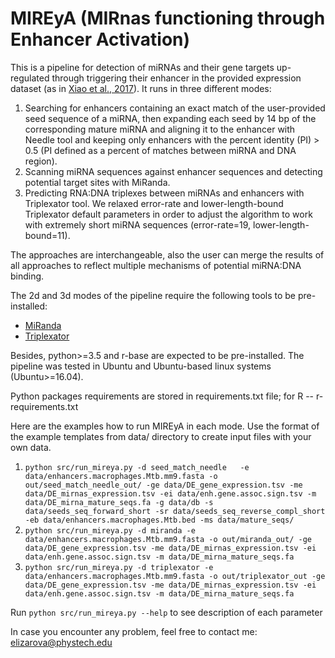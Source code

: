# MIREyA (MIRnas functioning through Enhancer Activation)

This is a pipeline for detection of miRNAs and their gene targets up-regulated through triggering their enhancer in the provided expression dataset (as in [Xiao et al., 2017](https://www.tandfonline.com/doi/full/10.1080/15476286.2015.1112487)). It runs in three different modes:
1. Searching for enhancers containing an exact match of the user-provided seed sequence of a miRNA, then expanding each seed by 14 bp of the corresponding mature miRNA and aligning it to the enhancer with Needle tool and keeping only enhancers with the percent identity (PI) > 0.5 (PI defined as a percent of matches between miRNA and DNA region). 
2. Scanning miRNA sequences against enhancer sequences and detecting potential target sites with MiRanda. 
3. Predicting RNA:DNA triplexes between miRNAs and enhancers with Triplexator tool. We relaxed error-rate and lower-length-bound Triplexator default parameters in order to adjust the algorithm to work with extremely short miRNA sequences (error-rate=19, lower-length-bound=11).

The approaches are interchangeable, also the user can merge the results of all approaches to reflect multiple mechanisms of potential miRNA:DNA binding. 


The 2d and 3d modes of the pipeline require the following tools to be pre-installed:
* [MiRanda](http://cbio.mskcc.org/miRNA2003/miranda.html)
* [Triplexator](http://abacus.qfab.org/tools/triplexator/inspector/install.html)

Besides, python>=3.5 and r-base are expected to be pre-installed. The pipeline was tested in Ubuntu and Ubuntu-based linux systems (Ubuntu>=16.04).

Python packages requirements are stored in requirements.txt file; for R -- r-requirements.txt

Here are the examples how to run MIREyA in each mode. Use the format of the example templates from data/ directory to create input files with your own data.
1. `python src/run_mireya.py -d seed_match_needle   -e data/enhancers.macrophages.Mtb.mm9.fasta -o out/seed_match_needle_out/ -ge data/DE_gene_expression.tsv -me data/DE_mirnas_expression.tsv -ei data/enh.gene.assoc.sign.tsv -m data/DE_mirna_mature_seqs.fa -g data/db -s data/seeds_seq_forward_short -sr data/seeds_seq_reverse_compl_short -eb data/enhancers.macrophages.Mtb.bed -ms data/mature_seqs/`
2. `python src/run_mireya.py -d miranda -e data/enhancers.macrophages.Mtb.mm9.fasta -o out/miranda_out/ -ge data/DE_gene_expression.tsv -me data/DE_mirnas_expression.tsv -ei data/enh.gene.assoc.sign.tsv -m data/DE_mirna_mature_seqs.fa`
3. `python src/run_mireya.py -d triplexator -e data/enhancers.macrophages.Mtb.mm9.fasta -o out/triplexator_out -ge data/DE_gene_expression.tsv -me data/DE_mirnas_expression.tsv -ei data/enh.gene.assoc.sign.tsv -m data/DE_mirna_mature_seqs.fa`

Run `python src/run_mireya.py --help` to see description of each parameter

In case you encounter any problem, feel free to contact me: elizarova@phystech.edu
